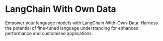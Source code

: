 # LangChain With Own Data
Empower your language models with LangChain-With-Own-Data: Harness the potential of fine-tuned language understanding for enhanced performance and customized applications.
